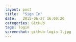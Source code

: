 ```yaml
---
layout: post
title:  "Sign In"
date:   2015-06-27 16:00:20
categories: GitHub
tags: login
screenshot: github-login-1.jpg
---
```

